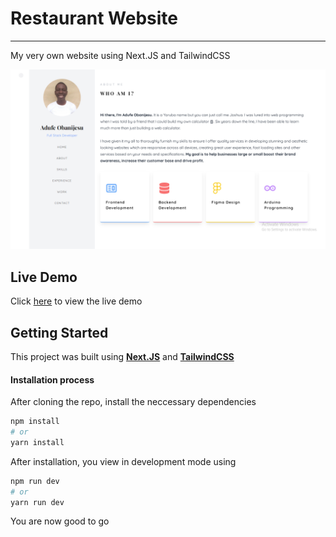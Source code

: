 # __Restaurant Website__

---

My very own website using Next.JS and TailwindCSS

![Demo Image](https://github.com/Adufe-Obanijesu/portfolio/blob/main/public/images/thumbnail.png?raw=true)

## __Live Demo__
Click [here](https://www.obanijesuadufe.dev) to view the live demo

## __Getting Started__
This project was built using __[Next.JS](https://nextjs.org/)__ and __[TailwindCSS](https://tailwindcss.com/)__

#### Installation process
After cloning the repo, install the neccessary dependencies

```bash
npm install
# or
yarn install
```

After installation, you view in development mode using

```bash
npm run dev
# or
yarn run dev
```

You are now good to go